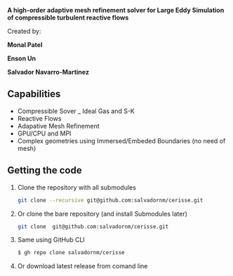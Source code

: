 
**A high-order adaptive mesh refinement solver for Large Eddy Simulation of compressible turbulent reactive flows**

Created by:

**Monal Patel**

**Enson Un**

**Salvador Navarro-Martinez**


## Capabilities

- Compressible Sover
_ Ideal Gas and S-K
- Reactive Flows
- Adapative Mesh Refinement
- GPU/CPU and MPI
- Complex geometries using Immersed/Embeded Boundaries  (no need of mesh)


## Getting the code

1. Clone the repository with all submodules
    ```bash
    git clone --recursive git@github.com:salvadornm/cerisse.git
    ```
2. Or clone the bare repository (and install Submodules later)
    ```bash
    git clone  git@github.com:salvadornm/cerisse.git
    ```
3. Same using GitHub CLI
    ```bash
    $ gh repo clone salvadornm/cerisse
    ```
4. Or download latest release from comand line
    